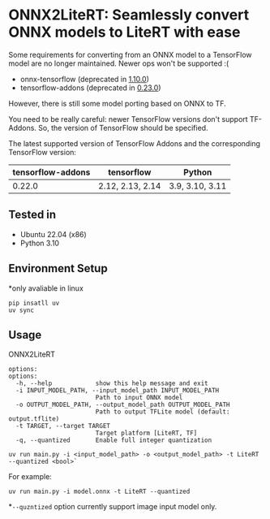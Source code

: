 # ONNX2LiteRT: Seamlessly convert ONNX models to LiteRT with ease
Some requirements for converting from an ONNX model to a TensorFlow model are no longer maintained. Newer ops won't be supported :(
- onnx-tensorflow (deprecated in [1.10.0](https://github.com/onnx/onnx-tensorflow))
- tensorflow-addons (deprecated in [0.23.0](https://github.com/tensorflow/addons/issues/2807))

However, there is still some model porting based on ONNX to TF.

You need to be really careful: newer TensorFlow versions don't support TF-Addons.
So, the version of TensorFlow should be specified.

The latest supported version of TensorFlow Addons and the corresponding TensorFlow version:

|tensorflow-addons|tensorflow|Python|
|-----------------|----------|------|
|0.22.0|2.12, 2.13, 2.14|3.9, 3.10, 3.11|

## Tested in

- Ubuntu 22.04 (x86)
- Python 3.10

## Environment Setup
*only avaliable in linux
```
pip insatll uv
uv sync
```

## Usage

ONNX2LiteRT

```
options:
options:
  -h, --help            show this help message and exit
  -i INPUT_MODEL_PATH, --input_model_path INPUT_MODEL_PATH
                        Path to input ONNX model
  -o OUTPUT_MODEL_PATH, --output_model_path OUTPUT_MODEL_PATH
                        Path to output TFLite model (default: output.tflite)
  -t TARGET, --target TARGET
                        Target platform [LiteRT, TF]
  -q, --quantized       Enable full integer quantization
```

```
uv run main.py -i <input_model_path> -o <output_model_path> -t LiteRT --quantized <bool>`
```

For example: 
```
uv run main.py -i model.onnx -t LiteRT --quantized
```
*`--quzntized` option currently support image input model only.